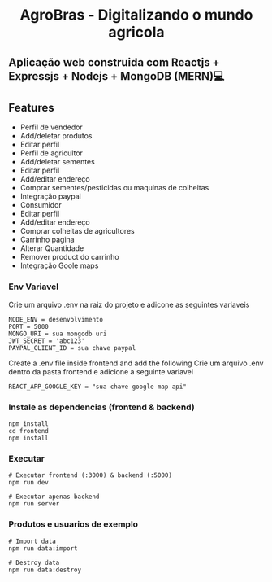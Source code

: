 <h1 align="center">AgroBras - Digitalizando o mundo agricola <br /></h1>  


## Aplicação web construida com Reactjs + Expressjs + Nodejs + MongoDB (MERN)💻

## Features

- Perfil de vendedor
- Add/deletar produtos
- Editar perfil
- Perfil de agricultor
- Add/deletar sementes
- Editar perfil
- Add/editar endereço
- Comprar sementes/pesticidas ou maquinas de colheitas
- Integração paypal
- Consumidor
- Editar perfil
- Add/editar endereço
- Comprar colheitas de agricultores
- Carrinho pagina
- Alterar Quantidade
- Remover product do carrinho
- Integração Goole maps

### Env Variavel

Crie um arquivo .env na raiz do projeto e adicone as seguintes variaveis

```
NODE_ENV = desenvolvimento
PORT = 5000
MONGO_URI = sua mongodb uri
JWT_SECRET = 'abc123'
PAYPAL_CLIENT_ID = sua chave paypal
```
Create a .env file inside frontend and add the following
Crie um arquivo .env dentro da pasta frontend e adicione a seguinte variavel

```
REACT_APP_GOOGLE_KEY = "sua chave google map api"
```

### Instale as dependencias (frontend & backend)

```
npm install
cd frontend
npm install
```

### Executar

```
# Executar frontend (:3000) & backend (:5000)
npm run dev

# Executar apenas backend
npm run server
```

### Produtos e usuarios de exemplo

```
# Import data
npm run data:import

# Destroy data
npm run data:destroy
```